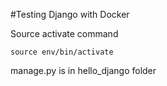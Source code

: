 #Testing Django with Docker

Source activate command

```
source env/bin/activate
```

manage.py is in hello_django folder
